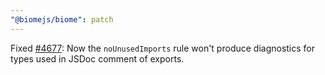 ```yaml
---
"@biomejs/biome": patch
---
```


Fixed [#4677](https://github.com/biomejs/biome/issues/4677): Now the `noUnusedImports` rule won't produce diagnostics for types used in JSDoc comment of exports.
